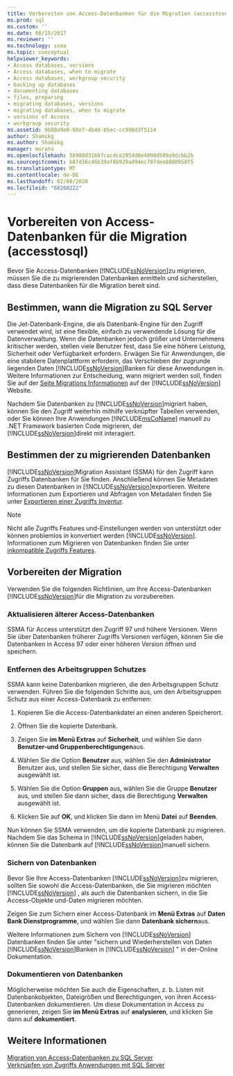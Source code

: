 ```yaml
---
title: Vorbereiten von Access-Datenbanken für die Migration (accesstosql) | Microsoft-Dokumentation
ms.prod: sql
ms.custom: ''
ms.date: 08/15/2017
ms.reviewer: ''
ms.technology: ssma
ms.topic: conceptual
helpviewer_keywords:
- Access databases, versions
- Access databases, when to migrate
- Access databases, workgroup security
- backing up databases
- documenting databases
- files, preparing
- migrating databases, versions
- migrating databases, when to migrate
- versions of Access
- workgroup security
ms.assetid: 9b80a9e0-08e7-4b4d-b5ec-cc998d3f5114
author: Shamikg
ms.author: Shamikg
manager: murato
ms.openlocfilehash: 58988d31687cacdce2954d8e4098d509a9dcbb2b
ms.sourcegitcommit: b87d36c46b39af8b929ad94ec707dee8800950f5
ms.translationtype: MT
ms.contentlocale: de-DE
ms.lasthandoff: 02/08/2020
ms.locfileid: "68260222"
---
```

# <a name="preparing-access-databases-for-migration-accesstosql"></a>Vorbereiten von Access-Datenbanken für die Migration (accesstosql)
Bevor Sie Access-Datenbanken [!INCLUDE[ssNoVersion](../../includes/ssnoversion-md.md)]zu migrieren, müssen Sie die zu migrierenden Datenbanken ermitteln und sicherstellen, dass diese Datenbanken für die Migration bereit sind.  
  
## <a name="determining-when-to-migrate-to-sql-server"></a>Bestimmen, wann die Migration zu SQL Server  
Die Jet-Datenbank-Engine, die als Datenbank-Engine für den Zugriff verwendet wird, ist eine flexible, einfach zu verwendende Lösung für die Datenverwaltung. Wenn die Datenbanken jedoch größer und Unternehmens kritischer werden, stellen viele Benutzer fest, dass Sie eine höhere Leistung, Sicherheit oder Verfügbarkeit erfordern. Erwägen Sie für Anwendungen, die eine stabilere Datenplattform erfordern, das Verschieben der zugrunde liegenden Daten [!INCLUDE[ssNoVersion](../../includes/ssnoversion-md.md)]Banken für diese Anwendungen in. Weitere Informationen zur Entscheidung, wann migriert werden soll, finden Sie auf der [Seite Migrations Informationen](https://go.microsoft.com/fwlink/?LinkId=68571) auf der [!INCLUDE[ssNoVersion](../../includes/ssnoversion-md.md)] Website.  
  
Nachdem Sie Datenbanken zu [!INCLUDE[ssNoVersion](../../includes/ssnoversion-md.md)]migriert haben, können Sie den Zugriff weiterhin mithilfe verknüpfter Tabellen verwenden, oder Sie können Ihre Anwendungen [!INCLUDE[msCoName](../../includes/msconame_md.md)] manuell zu .NET Framework basierten Code migrieren, der [!INCLUDE[ssNoVersion](../../includes/ssnoversion-md.md)]direkt mit interagiert.  
  
## <a name="determining-which-databases-to-migrate"></a>Bestimmen der zu migrierenden Datenbanken  
[!INCLUDE[ssNoVersion](../../includes/ssnoversion-md.md)]Migration Assistant (SSMA) für den Zugriff kann Zugriffs Datenbanken für Sie finden. Anschließend können Sie Metadaten zu diesen Datenbanken in [!INCLUDE[ssNoVersion](../../includes/ssnoversion-md.md)]exportieren. Weitere Informationen zum Exportieren und Abfragen von Metadaten finden Sie unter [Exportieren einer Zugriffs Inventur](exporting-an-access-inventory-accesstosql.md).  

   > [!NOTE]
   > Nicht alle Zugriffs Features und-Einstellungen werden von unterstützt oder können problemlos in konvertiert werden [!INCLUDE[ssNoVersion](../../includes/ssnoversion-md.md)]. Informationen zum Migrieren von Datenbanken finden Sie unter [inkompatible Zugriffs Features](incompatible-access-features-accesstosql.md).
  
## <a name="preparing-for-migration"></a>Vorbereiten der Migration  
Verwenden Sie die folgenden Richtlinien, um Ihre Access-Datenbanken [!INCLUDE[ssNoVersion](../../includes/ssnoversion-md.md)]für die Migration zu vorzubereiten.  
  
### <a name="upgrading-older-access-databases"></a>Aktualisieren älterer Access-Datenbanken  
SSMA für Access unterstützt den Zugriff 97 und höhere Versionen. Wenn Sie über Datenbanken früherer Zugriffs Versionen verfügen, können Sie die Datenbanken in Access 97 oder einer höheren Version öffnen und speichern.  
  
### <a name="removing-workgroup-protection"></a>Entfernen des Arbeitsgruppen Schutzes  
SSMA kann keine Datenbanken migrieren, die den Arbeitsgruppen Schutz verwenden. Führen Sie die folgenden Schritte aus, um den Arbeitsgruppen Schutz aus einer Access-Datenbank zu entfernen:  
  
1.  Kopieren Sie die Access-Datenbankdatei an einen anderen Speicherort.  
  
2.  Öffnen Sie die kopierte Datenbank.  
  
3.  Zeigen Sie **im Menü Extras** auf **Sicherheit**, und wählen Sie dann **Benutzer-und Gruppenberechtigungen**aus.  
  
4.  Wählen Sie die Option **Benutzer** aus, wählen Sie den **Administrator** Benutzer aus, und stellen Sie sicher, dass die Berechtigung **Verwalten** ausgewählt ist.  
  
5.  Wählen Sie die Option **Gruppen** aus, wählen Sie die Gruppe **Benutzer** aus, und stellen Sie dann sicher, dass die Berechtigung **Verwalten** ausgewählt ist.  
  
6.  Klicken Sie auf **OK**, und klicken Sie dann im Menü **Datei** auf **Beenden**.  
  
Nun können Sie SSMA verwenden, um die kopierte Datenbank zu migrieren. Nachdem Sie das Schema in [!INCLUDE[ssNoVersion](../../includes/ssnoversion-md.md)]geladen haben, können Sie die Datenbank auf [!INCLUDE[ssNoVersion](../../includes/ssnoversion-md.md)]manuell sichern.  
  
### <a name="backing-up-databases"></a>Sichern von Datenbanken  
Bevor Sie Ihre Access-Datenbanken [!INCLUDE[ssNoVersion](../../includes/ssnoversion-md.md)]zu migrieren, sollten Sie sowohl die Access-Datenbanken, die Sie migrieren möchten [!INCLUDE[ssNoVersion](../../includes/ssnoversion-md.md)] , als auch die Datenbanken sichern, in die Sie Access-Objekte und-Daten migrieren möchten.  
  
Zeigen Sie zum Sichern einer Access-Datenbank im **Menü Extras** auf **Daten Bank Dienstprogramme**, und wählen Sie dann **Datenbank sichern**aus.  
  
Weitere Informationen zum Sichern von [!INCLUDE[ssNoVersion](../../includes/ssnoversion-md.md)] Datenbanken finden Sie unter "sichern und Wiederherstellen von Daten [!INCLUDE[ssNoVersion](../../includes/ssnoversion-md.md)]Banken in [!INCLUDE[ssNoVersion](../../includes/ssnoversion-md.md)] " in der-Online Dokumentation.  
  
### <a name="documenting-databases"></a>Dokumentieren von Datenbanken  
Möglicherweise möchten Sie auch die Eigenschaften, z. b. Listen mit Datenbankobjekten, Dateigrößen und Berechtigungen, von ihren Access-Datenbanken dokumentieren. Um diese Dokumentation in Access zu generieren, zeigen Sie **im Menü Extras** auf **analysieren**, und klicken Sie dann auf **dokumentiert**.  
  
## <a name="see-also"></a>Weitere Informationen  
[Migration von Access-Datenbanken zu SQL Server](migrating-access-databases-to-sql-server-azure-sql-db-accesstosql.md)  
[Verknüpfen von Zugriffs Anwendungen mit SQL Server](linking-access-applications-to-sql-server-azure-sql-db-accesstosql.md)
